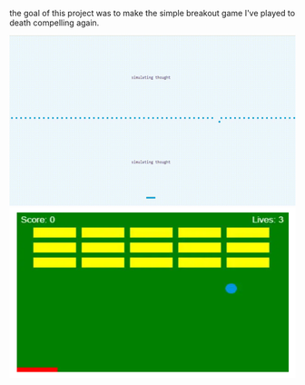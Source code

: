<p>the goal of this project was to make the simple breakout game I've played to death compelling again.<p>
  
  <img src="https://raw.githubusercontent.com/gregoryclayton/games/main/simulating%20thought/breakout.gif" style="width:700px; height:300px;">
  
   <img src="https://raw.githubusercontent.com/gregoryclayton/games/main/simulating%20thought/breakOut.png" style="width:700px; height:300px;">
